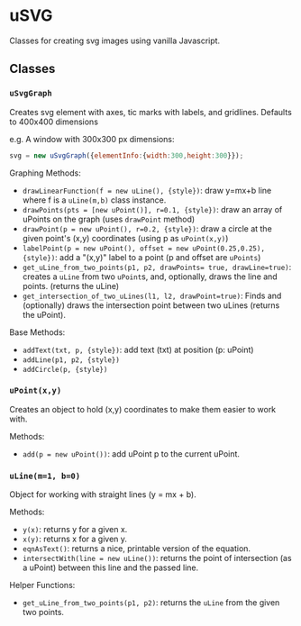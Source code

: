 # uSVG
Classes for creating svg images using vanilla Javascript.

## Classes

### `uSvgGraph`
 Creates svg element with axes, tic marks with labels, and gridlines.
 Defaults to 400x400 dimensions

e.g. A window with 300x300 px dimensions:
```javascript
svg = new uSvgGraph({elementInfo:{width:300,height:300}});
```

Graphing Methods:
* `drawLinearFunction(f = new uLine(), {style})`: draw y=mx+b line where f is a `uLine(m,b)` class instance.
* `drawPoints(pts = [new uPoint()], r=0.1, {style})`: draw an array of uPoints on the graph (uses `drawPoint` method)
* `drawPoint(p = new uPoint(), r=0.2, {style})`: draw a circle at the given point's (x,y) coordinates (using p as `uPoint(x,y)`)
* `labelPoint(p = new uPoint(), offset = new uPoint(0.25,0.25), {style})`: add a "(x,y)" label to a point (p and offset are `uPoints`)
* `get_uLine_from_two_points(p1, p2, drawPoints= true, drawLine=true)`: creates a `uLine` from two `uPoint`s, and, optionally, draws the line and points. (returns the uLine)
* `get_intersection_of_two_uLines(l1, l2, drawPoint=true)`: Finds and (optionally) draws the intersection point between two uLines (returns the uPoint).

Base Methods:
* `addText(txt, p, {style})`: add text (txt) at position (p: uPoint)
* `addLine(p1, p2, {style})`
* `addCircle(p, {style})`


### `uPoint(x,y)`
Creates an object to hold (x,y) coordinates to make them easier to work with.

Methods:
* `add(p = new uPoint())`: add uPoint p to the current uPoint.

### `uLine(m=1, b=0)`
Object for working with straight lines (y = mx + b).

Methods:
* `y(x)`: returns y for a given x.
* `x(y)`: returns x for a given y.
* `eqnAsText()`: returns a nice, printable version of the equation.
* `intersectWith(line = new uLine())`: returns the point of intersection (as a uPoint) between this line and the passed line.

Helper Functions:
* `get_uLine_from_two_points(p1, p2)`: returns the `uLine` from the given two points.
